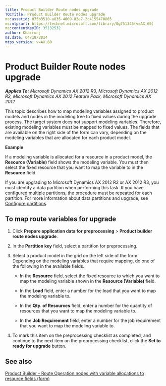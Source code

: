 ```yaml
---
title: Product Builder Route nodes upgrade
TOCTitle: Product Builder Route nodes upgrade
ms:assetid: 075b3510-a835-4609-82e7-2c4155470865
ms:mtpsurl: https://technet.microsoft.com/library/Gg751345(v=AX.60)
ms:contentKeyID: 35132532
author: Khairunj
ms.date: 04/18/2014
mtps_version: v=AX.60
---
```


# Product Builder Route nodes upgrade 


_**Applies To:** Microsoft Dynamics AX 2012 R3, Microsoft Dynamics AX 2012 R2, Microsoft Dynamics AX 2012 Feature Pack, Microsoft Dynamics AX 2012_

This topic describes how to map modeling variables assigned to product models and nodes in the modeling tree to fixed values during the upgrade process. The target system does not support modeling variables. Therefore, existing modeling variables must be mapped to fixed values. The fields that are available on the right side of the form can vary, depending on the modeling variables that are allocated for each product model.

**Example**

If a modeling variable is allocated for a resource in a product model, the **Resource (Variable)** field shows the modeling variable. You must then select the fixed resource that you want to map the variable to in the **Resource** field.

If you are upgrading to Microsoft Dynamics AX 2012 R2 or AX 2012 R3, you must identify a data partition when performing this task. If you have configured multiple partitions, the procedure must be repeated for each partition. For more information about data partitions and upgrade, see [Configure partitions](configure-partitions.md).

## To map route variables for upgrade

1.  Click **Prepare application data for preprocessing** \> **Product builder route nodes upgrade**.

2.  In the **Partition key** field, select a partition for preprocessing.

3.  Select a product model in the grid on the left side of the form. Depending on the modeling variables that require mapping, do one of the following in the available fields.
    
      - In the **Resource** field, select the fixed resource to which you want to map the modeling variable shown in the **Resource (Variable)** field.
    
      - In the **Load** field, enter a number for the load that you want to map the modeling variable to.
    
      - In the **Qty. of Resources** field, enter a number for the quantity of resources that you want to map the modeling variable to.
    
      - In the **Job Requirement** field, enter a number for the job requirement that you want to map the modeling variable to.

4.  To mark this item on the preprocessing checklist as completed, and continue to the next item on the preprocessing checklist, click the **Set to ready for upgrade** button.

## See also

[Product Builder - Route Operation nodes with variable allocations to resource fields (form)](https://technet.microsoft.com/library/hh202130\(v=ax.60\))

  


